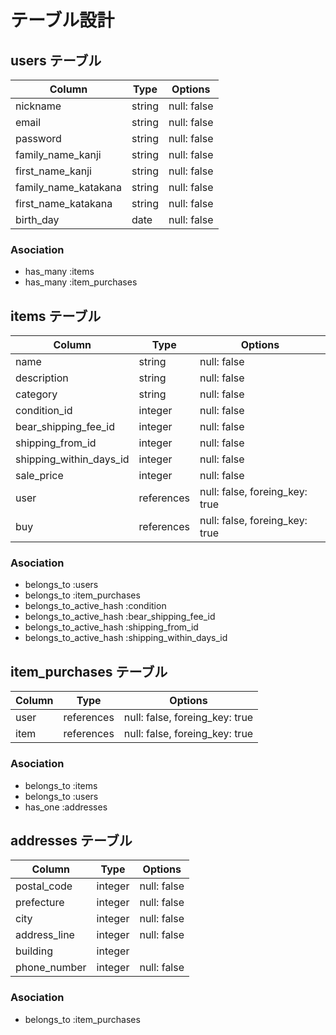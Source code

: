 # テーブル設計

## users テーブル

| Column                | Type    | Options     |
| --------------------- | ------- | ----------- |
| nickname              | string  | null: false |
| email                 | string  | null: false |
| password              | string  | null: false |
| family_name_kanji     | string  | null: false |
| first_name_kanji      | string  | null: false |
| family_name_katakana  | string  | null: false |
| first_name_katakana   | string  | null: false |
| birth_day             | date    | null: false |

### Asociation
- has_many :items
- has_many :item_purchases

## items テーブル

| Column                  | Type       | Options                        |
| ----------------------- | ---------- | ------------------------------ |
| name                    | string     | null: false                    |
| description             | string     | null: false                    |
| category                | string     | null: false                    |
| condition_id            | integer    | null: false                    |
| bear_shipping_fee_id    | integer    | null: false                    | 
| shipping_from_id        | integer    | null: false                    | 
| shipping_within_days_id | integer    | null: false                    | 
| sale_price              | integer    | null: false                    |
| user                    | references | null: false, foreing_key: true |
| buy                     | references | null: false, foreing_key: true |

### Asociation
- belongs_to :users
- belongs_to :item_purchases
- belongs_to_active_hash :condition
- belongs_to_active_hash :bear_shipping_fee_id
- belongs_to_active_hash :shipping_from_id
- belongs_to_active_hash :shipping_within_days_id

## item_purchases テーブル

| Column           | Type       | Options                        |
| ---------------- | ---------- |------------------------------- | 
| user             | references | null: false, foreing_key: true |
| item             | references | null: false, foreing_key: true |

### Asociation
- belongs_to :items
- belongs_to :users
- has_one :addresses

## addresses テーブル

| Column       | Type    | Options     |
| ------------ | ------- | ----------- |
| postal_code  | integer | null: false |
| prefecture   | integer | null: false |
| city         | integer | null: false |
| address_line | integer | null: false |
| building     | integer |             |
| phone_number | integer | null: false |

### Asociation
- belongs_to :item_purchases

